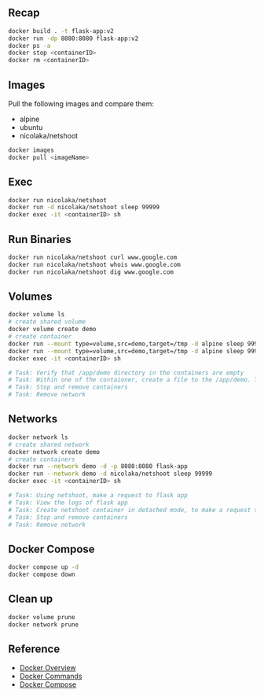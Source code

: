 ## Recap
``` bash
docker build . -t flask-app:v2
docker run -dp 8080:8080 flask-app:v2
docker ps -a
docker stop <containerID>
docker rm <containerID>
```

## Images
Pull the following images and compare them:
- alpine
- ubuntu
- nicolaka/netshoot

``` bash
docker images
docker pull <imageName>
```

## Exec
``` bash
docker run nicolaka/netshoot
docker run -d nicolaka/netshoot sleep 99999
docker exec -it <containerID> sh
```

## Run Binaries
``` bash
docker run nicolaka/netshoot curl www.google.com
docker run nicolaka/netshoot whois www.google.com
docker run nicolaka/netshoot dig www.google.com
```

## Volumes
``` bash
docker volume ls
# create shared volume
docker volume create demo
# create container
docker run --mount type=volume,src=demo,target=/tmp -d alpine sleep 99999
docker run --mount type=volume,src=demo,target=/tmp -d alpine sleep 99999
docker exec -it <containerID> sh

# Task: Verify that /app/demo directory in the containers are empty
# Task: Within one of the contaioner, create a file to the /app/demo. Then verify on the other container.
# Task: Stop and remove containers
# Task: Remove network
```

## Networks
``` bash
docker network ls
# create shared network
docker network create demo
# create containers
docker run --network demo -d -p 8080:8080 flask-app
docker run --network demo -d nicolaka/netshoot sleep 99999
docker exec -it <containerID> sh

# Task: Using netshoot, make a request to flask app
# Task: View the logs of flask app
# Task: Create netshoot container in detached mode, to make a request to flask app (every 1 second)
# Task: Stop and remove containers
# Task: Remove network
```

## Docker Compose
``` bash
docker compose up -d
docker compose down
```

## Clean up
``` bash
docker volume prune
docker network prune
```

## Reference
- [Docker Overview](https://docs.docker.com/get-started/overview/)
- [Docker Commands](https://docs.docker.com/engine/reference/commandline/cli/) 
- [Docker Compose](https://docs.docker.com/compose/)

